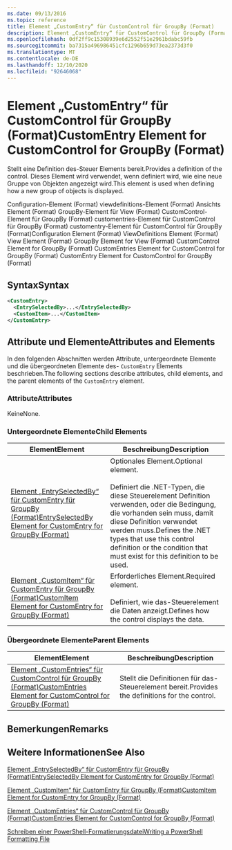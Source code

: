 ```yaml
---
ms.date: 09/13/2016
ms.topic: reference
title: Element „CustomEntry“ für CustomControl für GroupBy (Format)
description: Element „CustomEntry“ für CustomControl für GroupBy (Format)
ms.openlocfilehash: 0df2ff9c15308939e6d2552f51e2961bdabc59fb
ms.sourcegitcommit: ba7315a496986451cfc1296b659d73ea2373d3f0
ms.translationtype: MT
ms.contentlocale: de-DE
ms.lasthandoff: 12/10/2020
ms.locfileid: "92646068"
---
```

# <a name="customentry-element-for-customcontrol-for-groupby-format"></a><span data-ttu-id="5dbdd-103">Element „CustomEntry“ für CustomControl für GroupBy (Format)</span><span class="sxs-lookup"><span data-stu-id="5dbdd-103">CustomEntry Element for CustomControl for GroupBy (Format)</span></span>

<span data-ttu-id="5dbdd-104">Stellt eine Definition des-Steuer Elements bereit.</span><span class="sxs-lookup"><span data-stu-id="5dbdd-104">Provides a definition of the control.</span></span> <span data-ttu-id="5dbdd-105">Dieses Element wird verwendet, wenn definiert wird, wie eine neue Gruppe von Objekten angezeigt wird.</span><span class="sxs-lookup"><span data-stu-id="5dbdd-105">This element is used when defining how a new group of objects is displayed.</span></span>

<span data-ttu-id="5dbdd-106">Configuration-Element (Format) viewdefinitions-Element (Format) Ansichts Element (Format) GroupBy-Element für View (Format) CustomControl-Element für GroupBy (Format) customentries-Element für CustomControl für GroupBy (Format) customentry-Element für CustomControl für GroupBy (Format)</span><span class="sxs-lookup"><span data-stu-id="5dbdd-106">Configuration Element (Format) ViewDefinitions Element (Format) View Element (Format) GroupBy Element for View (Format) CustomControl Element for GroupBy (Format) CustomEntries Element for CustomControl for GroupBy (Format) CustomEntry Element for CustomControl for GroupBy (Format)</span></span>

## <a name="syntax"></a><span data-ttu-id="5dbdd-107">Syntax</span><span class="sxs-lookup"><span data-stu-id="5dbdd-107">Syntax</span></span>

```xml
<CustomEntry>
  <EntrySelectedBy>...</EntrySelectedBy>
  <CustomItem>...</CustomItem>
</CustomEntry>
```

## <a name="attributes-and-elements"></a><span data-ttu-id="5dbdd-108">Attribute und Elemente</span><span class="sxs-lookup"><span data-stu-id="5dbdd-108">Attributes and Elements</span></span>

<span data-ttu-id="5dbdd-109">In den folgenden Abschnitten werden Attribute, untergeordnete Elemente und die übergeordneten Elemente des- `CustomEntry` Elements beschrieben.</span><span class="sxs-lookup"><span data-stu-id="5dbdd-109">The following sections describe attributes, child elements, and the parent elements of the `CustomEntry` element.</span></span>

### <a name="attributes"></a><span data-ttu-id="5dbdd-110">Attribute</span><span class="sxs-lookup"><span data-stu-id="5dbdd-110">Attributes</span></span>

<span data-ttu-id="5dbdd-111">Keine</span><span class="sxs-lookup"><span data-stu-id="5dbdd-111">None.</span></span>

### <a name="child-elements"></a><span data-ttu-id="5dbdd-112">Untergeordnete Elemente</span><span class="sxs-lookup"><span data-stu-id="5dbdd-112">Child Elements</span></span>

|<span data-ttu-id="5dbdd-113">Element</span><span class="sxs-lookup"><span data-stu-id="5dbdd-113">Element</span></span>|<span data-ttu-id="5dbdd-114">Beschreibung</span><span class="sxs-lookup"><span data-stu-id="5dbdd-114">Description</span></span>|
|-------------|-----------------|
|[<span data-ttu-id="5dbdd-115">Element „EntrySelectedBy“ für CustomEntry für GroupBy (Format)</span><span class="sxs-lookup"><span data-stu-id="5dbdd-115">EntrySelectedBy Element for CustomEntry for GroupBy (Format)</span></span>](./entryselectedby-element-for-customentry-for-groupby-format.md)|<span data-ttu-id="5dbdd-116">Optionales Element.</span><span class="sxs-lookup"><span data-stu-id="5dbdd-116">Optional element.</span></span><br /><br /> <span data-ttu-id="5dbdd-117">Definiert die .NET-Typen, die diese Steuerelement Definition verwenden, oder die Bedingung, die vorhanden sein muss, damit diese Definition verwendet werden muss.</span><span class="sxs-lookup"><span data-stu-id="5dbdd-117">Defines the .NET types that use this control definition or the condition that must exist for this definition to be used.</span></span>|
|[<span data-ttu-id="5dbdd-118">Element „CustomItem“ für CustomEntry für GroupBy (Format)</span><span class="sxs-lookup"><span data-stu-id="5dbdd-118">CustomItem Element for CustomEntry for GroupBy (Format)</span></span>](./customitem-element-for-customentry-for-groupby-format.md)|<span data-ttu-id="5dbdd-119">Erforderliches Element.</span><span class="sxs-lookup"><span data-stu-id="5dbdd-119">Required element.</span></span><br /><br /> <span data-ttu-id="5dbdd-120">Definiert, wie das-Steuerelement die Daten anzeigt.</span><span class="sxs-lookup"><span data-stu-id="5dbdd-120">Defines how the control displays the data.</span></span>|

### <a name="parent-elements"></a><span data-ttu-id="5dbdd-121">Übergeordnete Elemente</span><span class="sxs-lookup"><span data-stu-id="5dbdd-121">Parent Elements</span></span>

|<span data-ttu-id="5dbdd-122">Element</span><span class="sxs-lookup"><span data-stu-id="5dbdd-122">Element</span></span>|<span data-ttu-id="5dbdd-123">Beschreibung</span><span class="sxs-lookup"><span data-stu-id="5dbdd-123">Description</span></span>|
|-------------|-----------------|
|[<span data-ttu-id="5dbdd-124">Element „CustomEntries“ für CustomControl für GroupBy (Format)</span><span class="sxs-lookup"><span data-stu-id="5dbdd-124">CustomEntries Element for CustomControl for GroupBy (Format)</span></span>](./customentries-element-for-customcontrol-for-groupby-format.md)|<span data-ttu-id="5dbdd-125">Stellt die Definitionen für das-Steuerelement bereit.</span><span class="sxs-lookup"><span data-stu-id="5dbdd-125">Provides the definitions for the control.</span></span>|

## <a name="remarks"></a><span data-ttu-id="5dbdd-126">Bemerkungen</span><span class="sxs-lookup"><span data-stu-id="5dbdd-126">Remarks</span></span>

## <a name="see-also"></a><span data-ttu-id="5dbdd-127">Weitere Informationen</span><span class="sxs-lookup"><span data-stu-id="5dbdd-127">See Also</span></span>

[<span data-ttu-id="5dbdd-128">Element „EntrySelectedBy“ für CustomEntry für GroupBy (Format)</span><span class="sxs-lookup"><span data-stu-id="5dbdd-128">EntrySelectedBy Element for CustomEntry for GroupBy (Format)</span></span>](./entryselectedby-element-for-customentry-for-groupby-format.md)

[<span data-ttu-id="5dbdd-129">Element „CustomItem“ für CustomEntry für GroupBy (Format)</span><span class="sxs-lookup"><span data-stu-id="5dbdd-129">CustomItem Element for CustomEntry for GroupBy (Format)</span></span>](./customitem-element-for-customentry-for-groupby-format.md)

[<span data-ttu-id="5dbdd-130">Element „CustomEntries“ für CustomControl für GroupBy (Format)</span><span class="sxs-lookup"><span data-stu-id="5dbdd-130">CustomEntries Element for CustomControl for GroupBy (Format)</span></span>](./customentries-element-for-customcontrol-for-groupby-format.md)

[<span data-ttu-id="5dbdd-131">Schreiben einer PowerShell-Formatierungsdatei</span><span class="sxs-lookup"><span data-stu-id="5dbdd-131">Writing a PowerShell Formatting File</span></span>](./writing-a-powershell-formatting-file.md)
